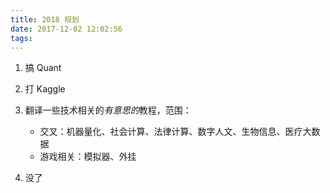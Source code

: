 ```yaml
---
title: 2018 规划
date: 2017-12-02 12:02:56
tags:
---
```


1.  搞 Quant

2.  打 Kaggle

3.  翻译一些技术相关的*有意思的*教程，范围：
    +   交叉：机器量化、社会计算、法律计算、数字人文、生物信息、医疗大数据
    +   游戏相关：模拟器、外挂

4.  没了
